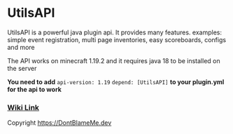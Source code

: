 # UtilsAPI
UtilsAPI is a powerful java plugin api. It provides many features. examples: simple event registration, multi page inventories, easy scoreboards, configs and more

The API works on minecraft 1.19.2 and it requires java 18 to be installed on the server

**You need to add**
`api-version: 1.19`
`depend: [UtilsAPI]`
**to your plugin.yml for the api to work**

### [Wiki Link](https://github.com/DrachenfeuerHD/UtilsAPI/wiki)


Copyright https://DontBlameMe.dev
